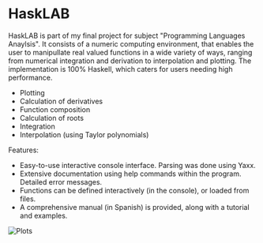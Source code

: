 # HaskLAB

HaskLAB is part of my final project for subject "Programming Languages Anaylsis". It consists of a numeric computing environment, that enables the user to manipullate real valued functions in a wide variety of ways, ranging from numerical integration and derivation to interpolation and plotting. The implementation is 100% Haskell, which caters for users needing high performance.

* Plotting
* Calculation of derivatives
* Function composition
* Calculation of roots
* Integration
* Interpolation (using Taylor polynomials)

Features:
- Easy-to-use interactive console interface. Parsing was done using Yaxx.
- Extensive documentation using help commands within the program. Detailed error messages.
- Functions can be defined interactively (in the console), or loaded from files.
- A comprehensive manual (in Spanish) is provided, along with a tutorial and examples.

![Plots](https://ibb.co/VMfntZm)
